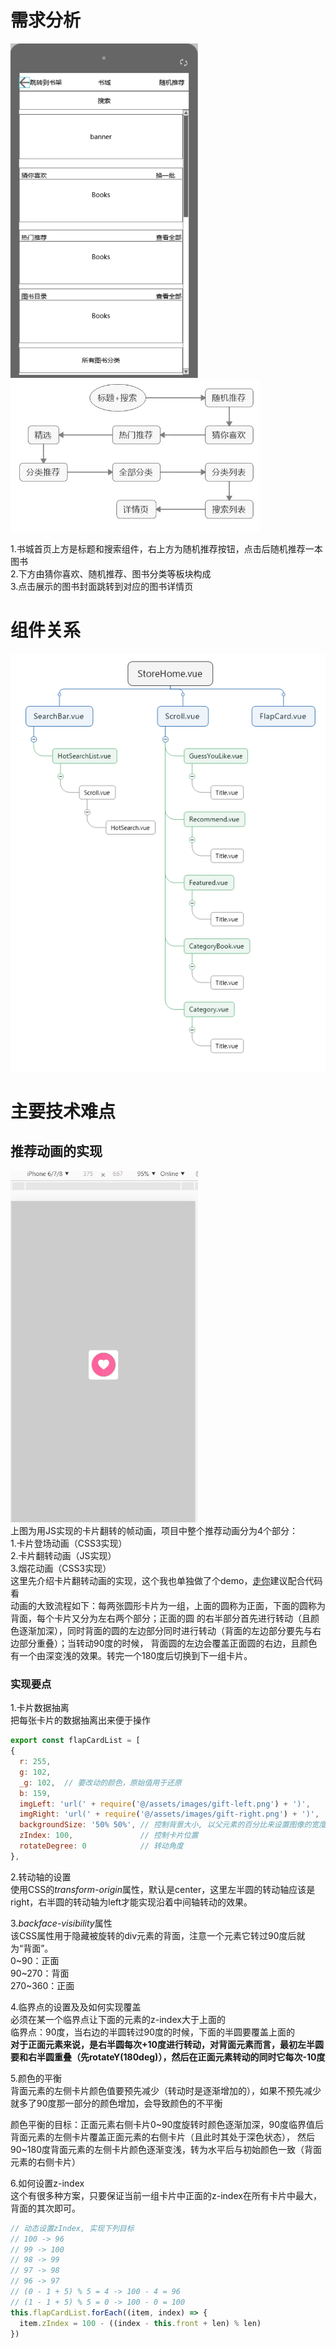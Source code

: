 # 需求分析
<span><img src="https://github.com/ChenMingK/ImagesStore/blob/master/imgs/epubProj20.png" width=300px></span>&emsp;
<span><img src="https://github.com/ChenMingK/ImagesStore/blob/master/imgs/epubProj19.png" width=400px></span>

1.书城首页上方是标题和搜索组件，右上方为随机推荐按钮，点击后随机推荐一本图书<br>
2.下方由猜你喜欢、随机推荐、图书分类等板块构成<br>
3.点击展示的图书封面跳转到对应的图书详情页<br>

# 组件关系
<img src="https://github.com/ChenMingK/ImagesStore/blob/master/imgs/epubProj21.png">

# 主要技术难点
## 推荐动画的实现
<img src="https://github.com/ChenMingK/ImagesStore/blob/master/imgs/flapcard.gif.gif" width=300px><br>
上图为用JS实现的卡片翻转的帧动画，项目中整个推荐动画分为4个部分：<br>
1.卡片登场动画（CSS3实现）<br>
2.卡片翻转动画（JS实现）<br>
3.烟花动画（CSS3实现）<br>
这里先介绍卡片翻转动画的实现，这个我也单独做了个demo，<a href="">走你</a>建议配合代码看<br>
动画的大致流程如下：每两张圆形卡片为一组，上面的圆称为正面，下面的圆称为背面，每个卡片又分为左右两个部分；正面的圆
的右半部分首先进行转动（且颜色逐渐加深），同时背面的圆的左边部分同时进行转动（背面的左边部分要先与右边部分重叠）；当转动90度的时候，
背面圆的左边会覆盖正面圆的右边，且颜色有一个由深变浅的效果。转完一个180度后切换到下一组卡片。

### 实现要点
1.卡片数据抽离<br>
把每张卡片的数据抽离出来便于操作

``` javaScript
export const flapCardList = [
{
  r: 255,
  g: 102,
  _g: 102,  // 要改动的颜色，原始值用于还原
  b: 159,
  imgLeft: 'url(' + require('@/assets/images/gift-left.png') + ')',
  imgRight: 'url(' + require('@/assets/images/gift-right.png') + ')',
  backgroundSize: '50% 50%', // 控制背景大小, 以父元素的百分比来设置图像的宽度和高度
  zIndex: 100,               // 控制卡片位置
  rotateDegree: 0            // 转动角度
},
```
2.转动轴的设置<br>
使用CSS的*transform-origin*属性，默认是center，这里左半圆的转动轴应该是right，右半圆的转动轴为left才能实现沿着中间轴转动的效果。

3.*backface-visibility*属性<br>
该CSS属性用于隐藏被旋转的div元素的背面，注意一个元素它转过90度后就为“背面”。<br>
0\~90：正面<br>
90\~270：背面<br>
270\~360：正面<br>

4.临界点的设置及及如何实现覆盖<br>
必须在某一个临界点让下面的元素的z-index大于上面的<br>
临界点：90度，当右边的半圆转过90度的时候，下面的半圆要覆盖上面的<br>
**对于正面元素来说，是右半圆每次+10度进行转动，对背面元素而言，最初左半圆要和右半圆重叠（先rotateY(180deg)），然后在正面元素转动的同时它每次-10度**

5.颜色的平衡<br>
背面元素的左侧卡片颜色值要预先减少（转动时是逐渐增加的），如果不预先减少就多了90度那一部分的颜色增加，会导致颜色的不平衡

颜色平衡的目标：正面元素右侧卡片0\~90度旋转时颜色逐渐加深，90度临界值后背面元素的左侧卡片覆盖正面元素的右侧卡片（且此时其处于深色状态），
然后90\~180度背面元素的左侧卡片颜色逐渐变浅，转为水平后与初始颜色一致（背面元素的右侧卡片）

6.如何设置z-index<br>
这个有很多种方案，只要保证当前一组卡片中正面的z-index在所有卡片中最大，背面的其次即可。

``` javaScript
// 动态设置zIndex, 实现下列目标
// 100 -> 96
// 99 -> 100
// 98 -> 99
// 97 -> 98
// 96 -> 97
// (0 - 1 + 5) % 5 = 4 -> 100 - 4 = 96
// (1 - 1 + 5) % 5 = 0 -> 100 - 0 = 100 
this.flapCardList.forEach((item, index) => {
  item.zIndex = 100 - ((index - this.front + len) % len)
})
```
